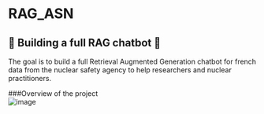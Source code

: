 # RAG_ASN
## 🚧 Building a full RAG chatbot 🚧

The goal is to build a full Retrieval Augmented Generation chatbot for french data from the nuclear safety agency to help researchers and nuclear practitioners.

###Overview of the project
<br> ![image](https://github.com/adrienB134/ASN_RAG/assets/102990337/96757f50-da7f-4b71-a028-6adb30149934)

